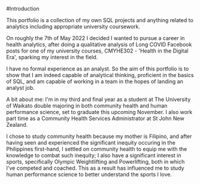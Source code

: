 #Introduction

This portfolio is a collection of my own SQL projects and anything related to analytics including appropriate university coursework. 

On roughly the 7th of May 2022 I decided I wanted to pursue a career in health analytics, after doing a qualitative analysis of Long COVID Facebook posts for one of my university courses, CMYHE302 - 'Health in the Digital Era', sparking my interest in the field.

I have no formal experience as an analyst. So the aim of this portfolio is to show that I am indeed capable of analytical thinking, proficient in the basics of SQL, and am capable of working in a team in the hopes of landing an analyst job.

A bit about me: I'm in my third and final year as a student at The University of Waikato double majoring in both community health and human performance science, set to graduate this upcoming November. I also work part time as a Community Health Services Administrator at St John New Zealand.

I chose to study community health because my mother is Filipino, and after having seen and experienced the significant inequity occuring in the Philippines first-hand, I settled on community health to equip me with the knowledge to combat such inequity; I also have a significant interest in sports, specifically Olympic Weightlifting and Powerlifting, both in which I've competed and coached. This as a result has influenced me to study human performance science to better understand the sports I love.
